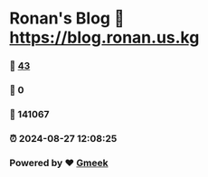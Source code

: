 # Ronan's Blog :link: https://blog.ronan.us.kg 
### :page_facing_up: [43](https://blog.ronan.us.kg/tag.html) 
### :speech_balloon: 0 
### :hibiscus: 141067 
### :alarm_clock: 2024-08-27 12:08:25 
### Powered by :heart: [Gmeek](https://github.com/Meekdai/Gmeek)

